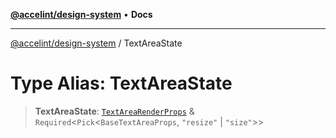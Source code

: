 [**@accelint/design-system**](../README.md) • **Docs**

***

[@accelint/design-system](../README.md) / TextAreaState

# Type Alias: TextAreaState

> **TextAreaState**: [`TextAreaRenderProps`](TextAreaRenderProps.md) & `Required`\<`Pick`\<`BaseTextAreaProps`, `"resize"` \| `"size"`\>\>
